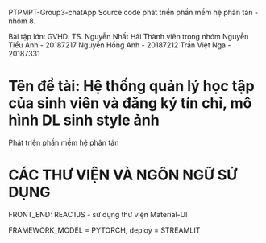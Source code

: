 
PTPMPT-Group3-chatApp
Source code phát triển phần mềm hệ phân tán - nhóm 8.

Bài tập lớn: 
GVHD: TS. Nguyễn Nhất Hải
Thành viên trong nhóm
Nguyễn Tiểu Anh - 20187217
Nguyễn Hồng Anh - 20187212
Trần Việt Nga - 20187331

Tên đề tài:
Hệ thống quản lý học tập của sinh viên và đăng ký tín chỉ, mô hình DL sinh style ảnh 
=======
Phát triển phần mềm hệ phân tán

CÁC THƯ VIỆN VÀ NGÔN NGỮ SỬ DỤNG
=======
FRONT_END: REACTJS - sử dụng thư viện Material-UI

FRAMEWORK_MODEL = PYTORCH, deploy = STREAMLIT 

